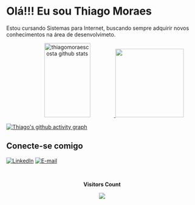 # Olá!!! Eu sou Thiago Moraes

Estou cursando Sistemas para Internet, buscando sempre adquirir novos conhecimentos na área de desenvolvimeto.


<div align="center">
<a href="https://github.com/thiagomoraescosta">
<img width="49%" height="195px" src="https://github-readme-stats.vercel.app/api?username=thiagomoraescosta&show_icons=true&count_private=true&hide_border=true&title_color=87CEFA&icon_color=87CEFA&text_color=c9d1d9&bg_color=0d1117" alt="thiagomoraescosta github stats" />
<img  loading="lazy" height="180em" src="https://github-readme-stats.vercel.app/api/top-langs/?username=thiagomoraescosta&layout=compact&langs_border=true&title_color=87CEFA&text_color=87CEFA&bg_color=0d1117" />
</div>

[![Thiago's github activity graph](https://github-readme-activity-graph.vercel.app/graph?username=thiagomoraescosta&bg_color=0d1117&color=6695b2&line=ffffff&point=ff0000&area=true&hide_border=true)](https://github.com/ashutosh00710/github-readme-activity-graph)  

## Conecte-se comigo
[![LinkedIn](https://img.shields.io/badge/LinkedIn-000?style=for-the-badge&logo=linkedin&logoColor=0E76A8)](https://www.linkedin.com/in/thiago-moraes-b13508284/)
[![E-mail](https://img.shields.io/badge/-Email-000?style=for-the-badge&logo=microsoft-outlook&logoColor=E94D5F)](mailto:thiagomoraes.programador@gmail.com)
 <div align="center">
<br><p align="centre"><b>Visitors Count</b></p>  
<p align="center"><img align="center" src="https://profile-counter.glitch.me/{thiagomoraescosta}/count.svg" /></p> 
<br></div>
